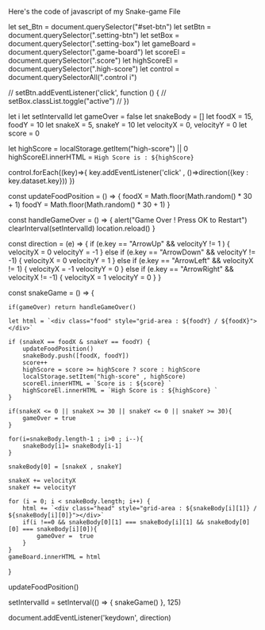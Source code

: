 Here's the code of javascript of my Snake-game File


let set_Btn = document.querySelector("#set-btn")
let setBtn = document.querySelector(".setting-btn")
let setBox = document.querySelector(".setting-box")
let gameBoard = document.querySelector(".game-board")
let scoreEl = document.querySelector(".score")
let highScoreEl = document.querySelector(".high-score")
let control = document.querySelectorAll(".control i")

// setBtn.addEventListener('click', function () {
//     setBox.classList.toggle("active")
// })

let i
let setIntervalId
let gameOver = false
let snakeBody = []
let foodX = 15, foodY = 10
let snakeX = 5, snakeY = 10
let velocityX = 0, velocityY = 0
let score = 0

let highScore = localStorage.getItem("high-score") || 0
highScoreEl.innerHTML = `High Score is : ${highScore} `

control.forEach((key)=>{
    key.addEventListener('click' , ()=>direction({key : key.dataset.key}))
})

const updateFoodPosition = () => {
    foodX = Math.floor(Math.random() * 30 + 1)
    foodY = Math.floor(Math.random() * 30 + 1)
}

const handleGameOver = () => {
    alert("Game Over ! Press OK to Restart")
    clearInterval(setIntervalId)
    location.reload()
}

const direction = (e) => {
    if (e.key == "ArrowUp" && velocityY != 1 ) {
        velocityX = 0
        velocityY = -1
    }
    else if (e.key == "ArrowDown" && velocityY != -1) {
        velocityX = 0
        velocityY = 1
    }
    else if (e.key == "ArrowLeft" && velocityX != 1) {
        velocityX = -1
        velocityY = 0
    }
    else if (e.key == "ArrowRight" && velocityX != -1) {
        velocityX = 1
        velocityY = 0
    }
}


const snakeGame = () => {   

    if(gameOver) return handleGameOver()

    let html = `<div class="food" style="grid-area : ${foodY} / ${foodX}"></div>`

    if (snakeX == foodX & snakeY == foodY) {
        updateFoodPosition()
        snakeBody.push([foodX, foodY])
        score++
        highScore = score >= highScore ? score : highScore
        localStorage.setItem("high-score" , highScore)
        scoreEl.innerHTML = `Score is : ${score} `
        highScoreEl.innerHTML = `High Score is : ${highScore} `
    }

    if(snakeX <= 0 || snakeX >= 30 || snakeY <= 0 || snakeY >= 30){
        gameOver = true
    }

    for(i=snakeBody.length-1 ; i>0 ; i--){
        snakeBody[i]= snakeBody[i-1]
    }

    snakeBody[0] = [snakeX , snakeY]

    snakeX += velocityX
    snakeY += velocityY

    for (i = 0; i < snakeBody.length; i++) {
        html += `<div class="head" style="grid-area : ${snakeBody[i][1]} / ${snakeBody[i][0]}"></div>`
        if(i !==0 && snakeBody[0][1] === snakeBody[i][1] && snakeBody[0][0] === snakeBody[i][0]){
            gameOver =  true
        }
    }
    gameBoard.innerHTML = html
}


updateFoodPosition()

setIntervalId = setInterval(() => {
    snakeGame()
}, 125)

document.addEventListener('keydown', direction)
